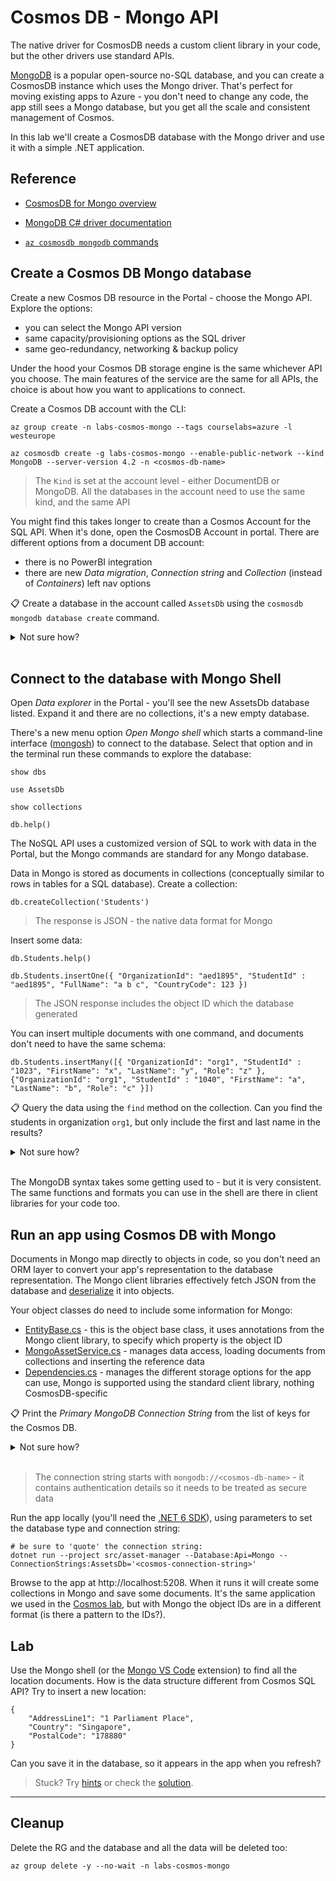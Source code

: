 # Cosmos DB - Mongo API

The native driver for CosmosDB needs a custom client library in your code, but the other drivers use standard APIs. 

[MongoDB](https://www.mongodb.com/) is a popular open-source no-SQL database, and you can create a CosmosDB instance which uses the Mongo driver. That's perfect for moving existing apps to Azure - you don't need to change any code, the app still sees a Mongo database, but you get all the scale and consistent management of Cosmos.

In this lab we'll create a CosmosDB database with the Mongo driver and use it with a simple .NET application.

## Reference

- [CosmosDB for Mongo overview](https://learn.microsoft.com/en-us/azure/cosmos-db/mongodb/introduction)

- [MongoDB C# driver documentation](https://mongodb.github.io/mongo-csharp-driver/2.17/getting_started/)

- [`az cosmosdb mongodb` commands](https://docs.microsoft.com/en-us/cli/azure/cosmosdb/mongodb?view=azure-cli-latest)

## Create a Cosmos DB Mongo database

Create a new Cosmos DB resource in the Portal - choose the Mongo API. Explore the options:

- you can select the Mongo API version
- same capacity/provisioning options as the SQL driver
- same geo-redundancy, networking & backup policy

Under the hood your Cosmos DB storage engine is the same whichever API you choose. The main features of the service are the same for all APIs, the choice is about how you want to applications to connect.

Create a Cosmos DB account with the CLI:

```
az group create -n labs-cosmos-mongo --tags courselabs=azure -l westeurope

az cosmosdb create -g labs-cosmos-mongo --enable-public-network --kind MongoDB --server-version 4.2 -n <cosmos-db-name> 
```

> The `Kind` is set at the account level - either DocumentDB or MongoDB. All the databases in the account need to use the same kind, and the same API

You might find this takes longer to create than a Cosmos Account for the SQL API. When it's done, open the CosmosDB Account in portal. There are different options from a document DB account:

- there is no PowerBI integration
- there are new _Data migration_, _Connection string_ and _Collection_ (instead of _Containers_) left nav options

📋 Create a database in the account called `AssetsDb` using the `cosmosdb mongodb database create` command.

<details>
  <summary>Not sure how?</summary>

```
az cosmosdb mongodb database create --help
```

As a minimum you need to set the name, account name and RG:

```
az cosmosdb mongodb database create --name AssetsDb -g labs-cosmos-mongo --account-name <cosmos-db-name>
```

</details><br/>

## Connect to the database with Mongo Shell

Open _Data explorer_ in the Portal - you'll see the new AssetsDb database listed. Expand it and there are no collections, it's a new empty database.

There's a new menu option _Open Mongo shell_ which starts a command-line interface ([mongosh](https://www.mongodb.com/docs/mongodb-shell/)) to connect to the database. Select that option and in the terminal run these commands to explore the database:

```
show dbs

use AssetsDb

show collections

db.help()
```

The NoSQL API uses a customized version of SQL to work with data in the Portal, but the Mongo commands are standard for any Mongo database.

Data in Mongo is stored as documents in collections (conceptually similar to rows in tables for a SQL database). Create a collection:

```
db.createCollection('Students')
```

> The response is JSON - the native data format for Mongo

Insert some data:

```
db.Students.help()

db.Students.insertOne({ "OrganizationId": "aed1895", "StudentId" : "aed1895", "FullName": "a b c", "CountryCode": 123 })
```

> The JSON response includes the object ID which the database generated

You can insert multiple documents with one command, and documents don't need to have the same schema:

```
db.Students.insertMany([{ "OrganizationId": "org1", "StudentId" : "1023", "FirstName": "x", "LastName": "y", "Role": "z" },  {"OrganizationId": "org1", "StudentId" : "1040", "FirstName": "a", "LastName": "b", "Role": "c" }])
```

📋 Query the data using the `find` method on the collection. Can you find the students in organization `org1`, but only include the first and last name in the results?

<details>
  <summary>Not sure how?</summary>

Print the help text:

```
db.Students.find().help()
```

It's all there, but it's not as helpful as the Azure CLI help text.

Show all the documents:

```
db.Students.find().pretty()
```

Query by a property - your query is expressed as a JSON object:

```
db.Students.find( {"OrganizationId" : "org1"} )
```

And project properties in the response - use 1 to include the field and 0 to exclude it:

```
db.Students.find( {"OrganizationId" : "org1"}, { _id:0, FirstName:1, LastName:1 } )
```

</details><br/>

The MongoDB syntax takes some getting used to - but it is very consistent. The same functions and formats you can use in the shell are there in client libraries for your code too.

## Run an app using Cosmos DB with Mongo

Documents in Mongo map directly to objects in code, so you don't need an ORM layer to convert your app's representation to the database representation. The Mongo client libraries effectively fetch JSON from the database and [deserialize](https://learn.microsoft.com/en-us/dotnet/standard/serialization/system-text-json/how-to?pivots=dotnet-6-0) it into objects.

Your object classes do need to include some information for Mongo:

- [EntityBase.cs](/src/asset-manager/Model/Spec/EntityBase.cs) - this is the object base class, it uses annotations from the Mongo client library, to specify which property is the object ID
- [MongoAssetService.cs](/src/asset-manager/Services/MongoAssetService.cs) - manages data access, loading documents from collections and inserting the reference data
- [Dependencies.cs](/src/asset-manager/Dependencies.cs) - manages the different storage options for the app can use, Mongo is supported using the standard client library, nothing CosmosDB-specific 

📋 Print the _Primary MongoDB Connection String_ from the list of keys for the Cosmos DB.

<details>
  <summary>Not sure how?</summary>

The key list is at the database account level. It's the same command for all API types, but the names of the keys is different from the SQL API:

```
az cosmosdb keys list --type connection-strings -g labs-cosmos-mongo  --query "connectionStrings[?description==``Primary MongoDB Connection String``].connectionString" -o tsv -n <cosmos-db-name>
```

</details><br/>

> The connection string starts with `mongodb://<cosmos-db-name>` - it contains authentication details so it needs to be treated as secure data

Run the app locally (you'll need the [.NET 6 SDK](https://dotnet.microsoft.com/en-us/download)), using parameters to set the database type and connection string:

```
# be sure to 'quote' the connection string:
dotnet run --project src/asset-manager --Database:Api=Mongo --ConnectionStrings:AssetsDb='<cosmos-connection-string>'
```

Browse to the app at http://localhost:5208. When it runs it will create some collections in Mongo and save some documents. It's the same application we used in the [Cosmos lab](), but with Mongo the object IDs are in a different format (is there a pattern to the IDs?).



## Lab

Use the Mongo shell (or the [Mongo VS Code]() extension) to find all the location documents. How is the data structure different from Cosmos SQL API? Try to insert a new location:

```
{
    "AddressLine1": "1 Parliament Place",
    "Country": "Singapore",
    "PostalCode": "178880"
}
```

Can you save it in the database, so it appears in the app when you refresh?

> Stuck? Try [hints](hints.md) or check the [solution](solution.md).

___

## Cleanup

Delete the RG and the database and all the data will be deleted too:

```
az group delete -y --no-wait -n labs-cosmos-mongo
```
